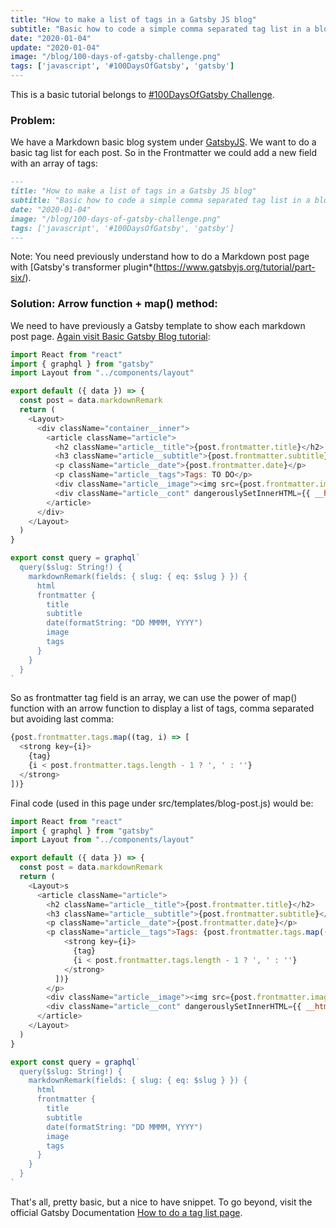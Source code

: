```yaml
---
title: "How to make a list of tags in a Gatsby JS blog"
subtitle: "Basic how to code a simple comma separated tag list in a blog post done with Gatsby JS (React)."
date: "2020-01-04"
update: "2020-01-04"
image: "/blog/100-days-of-gatsby-challenge.png"
tags: ['javascript', '#100DaysOfGatsby', 'gatsby']
---
```


This is a basic tutorial belongs to [#100DaysOfGatsby Challenge](https://twitter.com/hashtag/100DaysOfGatsby).

### Problem:

We have a Markdown basic blog system under [GatsbyJS](https://www.gatsbyjs.org/).
We want to do a basic tag list for each post. So in the Frontmatter we could add a new field with an array of tags:

```markdown
---
title: "How to make a list of tags in a Gatsby JS blog"
subtitle: "Basic how to code a simple comma separated tag list in a blog post done with Gatsby JS (React)."
date: "2020-01-04"
image: "/blog/100-days-of-gatsby-challenge.png"
tags: ['javascript', '#100DaysOfGatsby', 'gatsby']
---
```

Note: You need previously understand how to do a Markdown post page with [Gatsby's transformer plugin*(https://www.gatsbyjs.org/tutorial/part-six/).

### Solution: Arrow function + map() method:

We need to have previously a Gatsby template to show each markdown post page. [Again visit Basic Gatsby Blog tutorial](https://www.gatsbyjs.org/tutorial/part-seven/):

```javascript
import React from "react"
import { graphql } from "gatsby"
import Layout from "../components/layout"

export default ({ data }) => {
  const post = data.markdownRemark
  return (
    <Layout>
      <div className="container__inner">
        <article className="article">
          <h2 className="article__title">{post.frontmatter.title}</h2>
          <h3 className="article__subtitle">{post.frontmatter.subtitle}</h3>
          <p className="article__date">{post.frontmatter.date}</p>
          <p className="article__tags">Tags: TO DO</p>
          <div className="article__image"><img src={post.frontmatter.image} alt="" /></div>
          <div className="article__cont" dangerouslySetInnerHTML={{ __html: post.html }} />
        </article>
      </div>
    </Layout>
  )
}

export const query = graphql`
  query($slug: String!) {
    markdownRemark(fields: { slug: { eq: $slug } }) {
      html
      frontmatter {
        title
        subtitle
        date(formatString: "DD MMMM, YYYY")
        image
        tags
      }
    }
  }
`
```

So as frontmatter tag field is an array, we can use the power of map() function with an arrow function to display a list of tags, comma separated but avoiding last comma: 

```javascript
{post.frontmatter.tags.map((tag, i) => [
  <strong key={i}>
    {tag}
    {i < post.frontmatter.tags.length - 1 ? ', ' : ''}
  </strong>
])}
```

Final code (used in this page under src/templates/blog-post.js) would be:

```javascript
import React from "react"
import { graphql } from "gatsby"
import Layout from "../components/layout"

export default ({ data }) => {
  const post = data.markdownRemark
  return (
    <Layout>s
      <article className="article">
        <h2 className="article__title">{post.frontmatter.title}</h2>
        <h3 className="article__subtitle">{post.frontmatter.subtitle}</h3>
        <p className="article__date">{post.frontmatter.date}</p>
        <p className="article__tags">Tags: {post.frontmatter.tags.map((tag, i) => [
            <strong key={i}>
              {tag}
              {i < post.frontmatter.tags.length - 1 ? ', ' : ''}
            </strong>
          ])}
        </p>
        <div className="article__image"><img src={post.frontmatter.image} alt="" /></div>
        <div className="article__cont" dangerouslySetInnerHTML={{ __html: post.html }} />
      </article>
    </Layout>
  )
}

export const query = graphql`
  query($slug: String!) {
    markdownRemark(fields: { slug: { eq: $slug } }) {
      html
      frontmatter {
        title
        subtitle
        date(formatString: "DD MMMM, YYYY")
        image
        tags
      }
    }
  }
`
```

That's all, pretty basic, but a nice to have snippet.
To go beyond, visit the official Gatsby Documentation [How to do a tag list page](https://www.gatsbyjs.org/docs/adding-tags-and-categories-to-blog-posts/ "Gatsby How to do a tag list page").